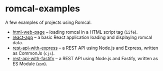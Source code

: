 # romcal-examples

A few examples of projects using Romcal.

- [html-web-page](./html-web-page) – loading romcal in a HTML script tag (`iife`).
- [react-app](./react-app) – a basic React application loading and displaying romcal data.
- [rest-api-with-express](./rest-api-with-express) – a REST API using Node.js and Express, written as CommonJs (`cjs`).
- [rest-api-with-fastify](./rest-api-with-fastify) – a REST API using Node.js and Fastify, written as ES Module (`esm`).
